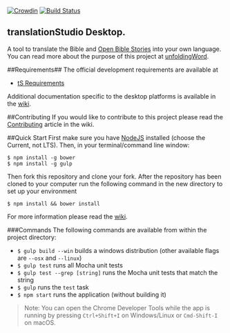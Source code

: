 [![Crowdin](https://d322cqt584bo4o.cloudfront.net/translation-studio/localized.png)](https://crowdin.com/project/translation-studio)
[![Build Status](https://travis-ci.org/unfoldingWord-dev/ts-desktop.svg?branch=develop)](https://travis-ci.org/unfoldingWord-dev/ts-desktop)

translationStudio Desktop.
--

A tool to translate the Bible and [Open Bible Stories](http://distantshores.org/openbiblestories) into your own language. You can read more about the purpose of this project at [unfoldingWord](https://unfoldingword.org/apps/#tS).

##Requirements##
The official development requirements are available at
* [tS Requirements](https://github.com/unfoldingWord-dev/ts-requirements)

Additional documentation specific to the desktop platforms is available in the [wiki](https://github.com/unfoldingWord-dev/ts-desktop/wiki).

##Contributing
If you would like to contribute to this project please read the [Contributing](https://github.com/unfoldingWord-dev/ts-desktop/wiki/Contributing) article in the wiki.

##Quick Start
First make sure you have [NodeJS](https://nodejs.org/) installed (choose the Current, not LTS). Then, in your terminal/command line window:

	$ npm install -g bower
	$ npm install -g gulp

Then fork this repository and clone your fork.
After the repository has been cloned to your computer run the following command in the new directory to set up your environment

    $ npm install && bower install

For more information please read the [wiki](https://github.com/unfoldingWord-dev/ts-desktop/wiki).

###Commands
The following commands are available from within the project directory:

* `$ gulp build --win` builds a windows distribution (other available flags are `--osx` and `--linux`)
* `$ gulp test` runs all Mocha unit tests
* `$ gulp test --grep [string]` runs the Mocha unit tests that match the string
* `$ gulp` runs the `test` task
* `$ npm start` runs the application (without building it)

> Note: You can open the Chrome Developer Tools while the app is running by pressing `Ctrl+Shift+I` on Windows/Linux or `Cmd-Shift-I` on macOS.
